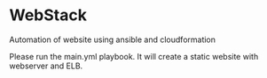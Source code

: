 # WebStack
Automation of website using ansible and cloudformation

Please run the main.yml playbook.
It will create a static website with webserver and ELB.
